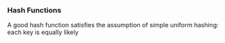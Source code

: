 ### Hash Functions

A good hash function satisfies the assumption of simple uniform hashing: each key is equally likely
